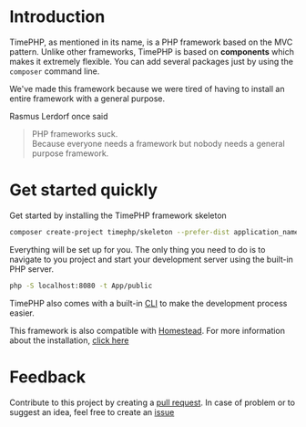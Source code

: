 # Introduction

TimePHP, as mentioned in its name, is a PHP framework based on the MVC pattern. Unlike other frameworks, TimePHP is based on **components** which makes it extremely flexible. You can add several packages just by using the `composer` command line.

We've made this framework because we were tired of having to install an entire framework with a general purpose.

Rasmus Lerdorf once said 

> PHP frameworks suck. <br>
> Because everyone needs a framework but nobody needs a general purpose framework.

# Get started quickly

Get started by installing the TimePHP framework skeleton

```bash
composer create-project timephp/skeleton --prefer-dist application_name
```

Everything will be set up for you. The only thing you need to do is to navigate to you project and start your development server using the built-in PHP server.

```bash
php -S localhost:8080 -t App/public
```

TimePHP also comes with a built-in [CLI](core/cli.md) to make the development process easier.<br>

This framework is also compatible with [Homestead](https://laravel.com/docs/8.x/homestead). For more information about the installation, [click here](getting-started/installation.md)

# Feedback

Contribute to this project by creating a [pull request](https://github.com/TimePHP-org/TimePHP/pulls). In case of problem or to suggest an idea, feel free to create an [issue](https://github.com/TimePHP-org/TimePHP/issues)